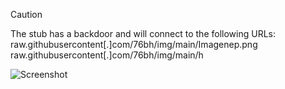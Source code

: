 > [!CAUTION]
> The stub has a backdoor and will connect to the following URLs:  
> raw.githubusercontent[.]com/76bh/img/main/Imagenep.png  
> raw.githubusercontent[.]com/76bh/img/main/h  

![Screenshot](https://raw.githubusercontent.com/Cryakl/Ultimate-RAT-Collection/refs/heads/main/NeptuneRat/NeptuneRAT%20V5.1/Screenshot.png)

